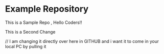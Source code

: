 # Example Repository
This is a Sample Repo , Hello Coders!!

This is a Second Change


// I am changing it directly over here in GITHUB and i want it to come in your local PC by pulling it

















